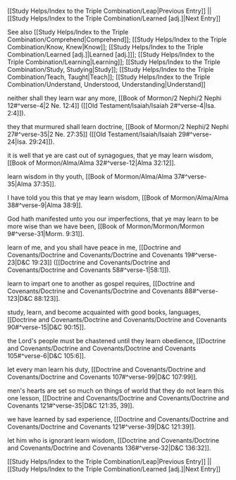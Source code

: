 [[Study Helps/Index to the Triple Combination/Leap|Previous Entry]]  ||  [[Study Helps/Index to the Triple Combination/Learned [adj.]|Next Entry]]

 See also [[Study Helps/Index to the Triple Combination/Comprehend|Comprehend]]; [[Study Helps/Index to the Triple Combination/Know, Knew|Know]]; [[Study Helps/Index to the Triple Combination/Learned [adj.]|Learned [adj.]]]; [[Study Helps/Index to the Triple Combination/Learning|Learning]]; [[Study Helps/Index to the Triple Combination/Study, Studying|Study]]; [[Study Helps/Index to the Triple Combination/Teach, Taught|Teach]]; [[Study Helps/Index to the Triple Combination/Understand, Understood, Understanding|Understand]]

 neither shall they learn war any more, [[Book of Mormon/2 Nephi/2 Nephi 12#^verse-4|2 Ne. 12:4]] ([[Old Testament/Isaiah/Isaiah 2#^verse-4|Isa. 2:4]]).

 they that murmured shall learn doctrine, [[Book of Mormon/2 Nephi/2 Nephi 27#^verse-35|2 Ne. 27:35]] ([[Old Testament/Isaiah/Isaiah 29#^verse-24|Isa. 29:24]]).

 it is well that ye are cast out of synagogues, that ye may learn wisdom, [[Book of Mormon/Alma/Alma 32#^verse-12|Alma 32:12]].

 learn wisdom in thy youth, [[Book of Mormon/Alma/Alma 37#^verse-35|Alma 37:35]].

 I have told you this that ye may learn wisdom, [[Book of Mormon/Alma/Alma 38#^verse-9|Alma 38:9]].

 God hath manifested unto you our imperfections, that ye may learn to be more wise than we have been, [[Book of Mormon/Mormon/Mormon 9#^verse-31|Morm. 9:31]].

 learn of me, and you shall have peace in me, [[Doctrine and Covenants/Doctrine and Covenants/Doctrine and Covenants 19#^verse-23|D&C 19:23]] ([[Doctrine and Covenants/Doctrine and Covenants/Doctrine and Covenants 58#^verse-1|58:1]]).

 learn to impart one to another as gospel requires, [[Doctrine and Covenants/Doctrine and Covenants/Doctrine and Covenants 88#^verse-123|D&C 88:123]].

 study, learn, and become acquainted with good books, languages, [[Doctrine and Covenants/Doctrine and Covenants/Doctrine and Covenants 90#^verse-15|D&C 90:15]].

 the Lord's people must be chastened until they learn obedience, [[Doctrine and Covenants/Doctrine and Covenants/Doctrine and Covenants 105#^verse-6|D&C 105:6]].

 let every man learn his duty, [[Doctrine and Covenants/Doctrine and Covenants/Doctrine and Covenants 107#^verse-99|D&C 107:99]].

 men's hearts are set so much on things of world that they do not learn this one lesson, [[Doctrine and Covenants/Doctrine and Covenants/Doctrine and Covenants 121#^verse-35|D&C 121:35, 39]].

 we have learned by sad experience, [[Doctrine and Covenants/Doctrine and Covenants/Doctrine and Covenants 121#^verse-39|D&C 121:39]].

 let him who is ignorant learn wisdom, [[Doctrine and Covenants/Doctrine and Covenants/Doctrine and Covenants 136#^verse-32|D&C 136:32]].

[[Study Helps/Index to the Triple Combination/Leap|Previous Entry]]  ||  [[Study Helps/Index to the Triple Combination/Learned [adj.]|Next Entry]]